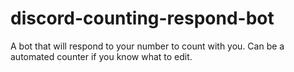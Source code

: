 # discord-counting-respond-bot
A bot that will respond to your number to count with you. Can be a automated counter if you know what to edit.
